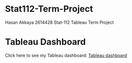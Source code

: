 # Stat112-Term-Project
Hasan Akkaya 2614428 Stat-112 Tableau Term Project
# Tableau Dashboard

Click here to see my Tableau dashboard: [Tableau dashboard](https://public.tableau.com/views/HasanAkkayaStat112TermProject/Dashboard1?:language=en-US&:sid=&:redirect=auth&:display_count=n&:origin=viz_share_link)
